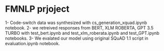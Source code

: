 # FMNLP prjoject
1- Code-switch data was synthesized with cs_generation_xquad.ipynb notebook.
2- we retreived responses from BERT, XLM ROBERTA, GPT 3.5 TURBO with test_bert.ipynb and test_xlm_roberata.ipynb and test_GPT.ipynb notebooks.
3- We evalated our model using original SQuAD 1.1 script in evaluation.ipynb notebook.
